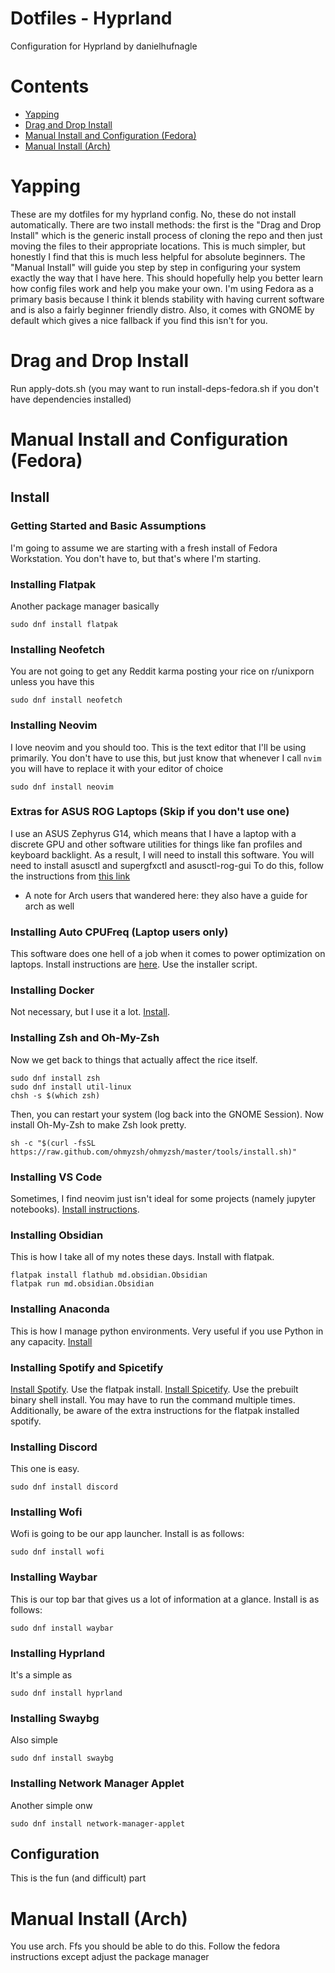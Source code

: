 # Dotfiles - Hyprland
Configuration for Hyprland by danielhufnagle
# Contents
- [Yapping](#Yapping)
- [Drag and Drop Install](#drag-and-drop-install)
- [Manual Install and Configuration (Fedora)](#manual-install-and-configuration-fedora)
- [Manual Install (Arch)](#manual-install-arch)
# Yapping
These are my dotfiles for my hyprland config. No, these do not install automatically. There are two install methods: the first is the "Drag and Drop Install" which is the generic install process of cloning the repo and then just moving the files to their appropriate locations. This is much simpler, but honestly I find that this is much less helpful for absolute beginners. The "Manual Install" will guide you step by step in configuring your system exactly the way that I have here. This should hopefully help you better learn how config files work and help you make your own. I'm using Fedora as a primary basis because I think it blends stability with having current software and is also a fairly beginner friendly distro. Also, it comes with GNOME by default which gives a nice fallback if you find this isn't for you.
# Drag and Drop Install
Run apply-dots.sh
(you may want to run install-deps-fedora.sh if you don't have dependencies installed)
# Manual Install and Configuration (Fedora)
## Install
### Getting Started and Basic Assumptions
I'm going to assume we are starting with a fresh install of Fedora Workstation. You don't have to, but that's where I'm starting.
### Installing Flatpak
Another package manager basically
```
sudo dnf install flatpak
```
### Installing Neofetch
You are not going to get any Reddit karma posting your rice on r/unixporn unless you have this
```
sudo dnf install neofetch
```
### Installing Neovim
I love neovim and you should too. This is the text editor that I'll be using primarily. You don't have to use this, but just know that whenever I call `nvim` you will have to replace it with your editor of choice
```
sudo dnf install neovim
```
### Extras for ASUS ROG Laptops (Skip if you don't use one)
I use an ASUS Zephyrus G14, which means that I have a laptop with a discrete GPU and other software utilities for things like fan profiles and keyboard backlight.
As a result, I will need to install this software.
You will need to install asusctl and supergfxctl and asusctl-rog-gui
To do this, follow the instructions from [this link](https://asus-linux.org/guides/fedora-guide/)
- A note for Arch users that wandered here: they also have a guide for arch as well
### Installing Auto CPUFreq (Laptop users only)
This software does one hell of a job when it comes to power optimization on laptops. Install instructions are [here](https://github.com/AdnanHodzic/auto-cpufreq). Use the installer script.
### Installing Docker
Not necessary, but I use it a lot. [Install](https://docs.docker.com/engine/install/fedora/).
### Installing Zsh and Oh-My-Zsh
Now we get back to things that actually affect the rice itself.
```
sudo dnf install zsh
sudo dnf install util-linux
chsh -s $(which zsh)
```
Then, you can restart your system (log back into the GNOME Session).
Now install Oh-My-Zsh to make Zsh look pretty.
```
sh -c "$(curl -fsSL https://raw.github.com/ohmyzsh/ohmyzsh/master/tools/install.sh)"
```
### Installing VS Code
Sometimes, I find neovim just isn't ideal for some projects (namely jupyter notebooks). [Install instructions](https://code.visualstudio.com/docs/setup/linux#_rhel-fedora-and-centos-based-distributions).
### Installing Obsidian
This is how I take all of my notes these days. Install with flatpak.
```
flatpak install flathub md.obsidian.Obsidian
flatpak run md.obsidian.Obsidian
```
### Installing Anaconda
This is how I manage python environments. Very useful if you use Python in any capacity. [Install](https://docs.anaconda.com/free/anaconda/install/linux/)
### Installing Spotify and Spicetify
[Install Spotify](https://docs.fedoraproject.org/en-US/quick-docs/installing-spotify/). Use the flatpak install. [Install Spicetify](https://spicetify.app/docs/advanced-usage/installation/). Use the prebuilt binary shell install. You may have to run the command multiple times. Additionally, be aware of the extra instructions for the flatpak installed spotify.
### Installing Discord
This one is easy.
```
sudo dnf install discord
```
### Installing Wofi
Wofi is going to be our app launcher. Install is as follows:
```
sudo dnf install wofi
```
### Installing Waybar
This is our top bar that gives us a lot of information at a glance. Install is as follows:
```
sudo dnf install waybar
```
### Installing Hyprland
It's a simple as
```
sudo dnf install hyprland
```
### Installing Swaybg
Also simple
```
sudo dnf install swaybg
```
### Installing Network Manager Applet
Another simple onw
```
sudo dnf install network-manager-applet
```
## Configuration
This is the fun (and difficult) part
# Manual Install (Arch)
You use arch. Ffs you should be able to do this. Follow the fedora instructions except adjust the package manager
